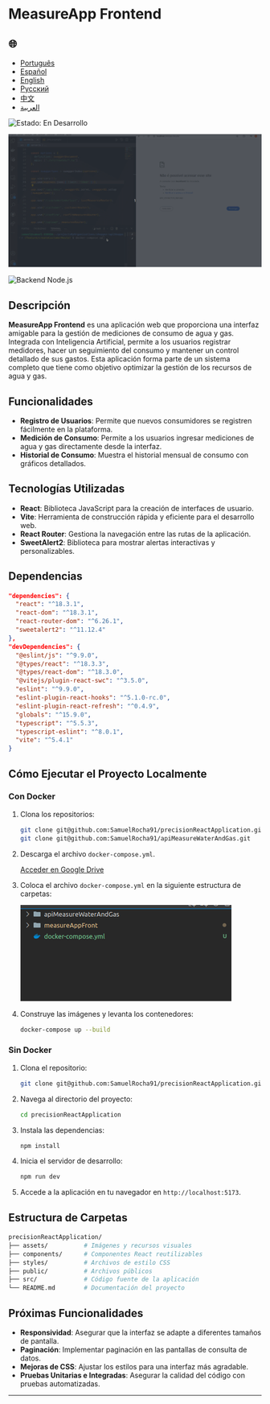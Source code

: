 # MeasureApp Frontend

<h2>🌐</h2>
<ul>
  <li><a href="https://github.com/SamuelRocha91/precisionReactApplication/blob/main/README.md" target="_blank">Português</a></li>
  <li><a href="https://github.com/SamuelRocha91/precisionReactApplication/blob/main/README_es.md" target="_blank">Español</a></li>
  <li><a href="https://github.com/SamuelRocha91/precisionReactApplication/blob/main/README_en.md" target="_blank">English</a></li>
  <li><a href="https://github.com/SamuelRocha91/precisionReactApplication/blob/main/README_ru.md" target="_blank">Русский</a></li>
  <li><a href="https://github.com/SamuelRocha91/precisionReactApplication/blob/main/README_ch.md" target="_blank">中文</a></li>
  <li><a href="https://github.com/SamuelRocha91/precisionReactApplication/blob/main/README_ar.md" target="_blank">العربية</a></li>
</ul>

![Estado: En Desarrollo](https://img.shields.io/badge/status-en%20desarrollo-yellow)

![Demostración de la Aplicación](./gifs/apiMeasure.gif)

![Backend Node.js](git@github.com:SamuelRocha91/apiMeasureWaterAndGas.git)

## Descripción

**MeasureApp Frontend** es una aplicación web que proporciona una interfaz amigable para la gestión de mediciones de consumo de agua y gas. Integrada con Inteligencia Artificial, permite a los usuarios registrar medidores, hacer un seguimiento del consumo y mantener un control detallado de sus gastos. Esta aplicación forma parte de un sistema completo que tiene como objetivo optimizar la gestión de los recursos de agua y gas.

## Funcionalidades

- **Registro de Usuarios**: Permite que nuevos consumidores se registren fácilmente en la plataforma.
- **Medición de Consumo**: Permite a los usuarios ingresar mediciones de agua y gas directamente desde la interfaz.
- **Historial de Consumo**: Muestra el historial mensual de consumo con gráficos detallados.

## Tecnologías Utilizadas

- **React**: Biblioteca JavaScript para la creación de interfaces de usuario.
- **Vite**: Herramienta de construcción rápida y eficiente para el desarrollo web.
- **React Router**: Gestiona la navegación entre las rutas de la aplicación.
- **SweetAlert2**: Biblioteca para mostrar alertas interactivas y personalizables.

## Dependencias

```json
"dependencies": {
  "react": "^18.3.1",
  "react-dom": "^18.3.1",
  "react-router-dom": "^6.26.1",
  "sweetalert2": "^11.12.4"
},
"devDependencies": {
  "@eslint/js": "^9.9.0",
  "@types/react": "^18.3.3",
  "@types/react-dom": "^18.3.0",
  "@vitejs/plugin-react-swc": "^3.5.0",
  "eslint": "^9.9.0",
  "eslint-plugin-react-hooks": "^5.1.0-rc.0",
  "eslint-plugin-react-refresh": "^0.4.9",
  "globals": "^15.9.0",
  "typescript": "^5.5.3",
  "typescript-eslint": "^8.0.1",
  "vite": "^5.4.1"
}
```

## Cómo Ejecutar el Proyecto Localmente

### Con Docker

1. Clona los repositorios:

   ```bash
   git clone git@github.com:SamuelRocha91/precisionReactApplication.git
   git clone git@github.com:SamuelRocha91/apiMeasureWaterAndGas.git
   ```

2. Descarga el archivo `docker-compose.yml`.

   [Acceder en Google Drive](https://drive.google.com/file/d/1kzs-DJGCvYImBQAqr1GI-zwoNha_b8tA/view?usp=sharing)

3. Coloca el archivo `docker-compose.yml` en la siguiente estructura de carpetas:

   ![Estructura de Carpetas](./public/pastasDocker.png)

4. Construye las imágenes y levanta los contenedores:

   ```bash
   docker-compose up --build
   ```

### Sin Docker

1. Clona el repositorio:

   ```bash
   git clone git@github.com:SamuelRocha91/precisionReactApplication.git
   ```

2. Navega al directorio del proyecto:

   ```bash
   cd precisionReactApplication
   ```

3. Instala las dependencias:

   ```bash
   npm install
   ```

4. Inicia el servidor de desarrollo:

   ```bash
   npm run dev
   ```

5. Accede a la aplicación en tu navegador en `http://localhost:5173`.

## Estructura de Carpetas

```bash
precisionReactApplication/
├── assets/          # Imágenes y recursos visuales
├── components/      # Componentes React reutilizables
├── styles/          # Archivos de estilo CSS
├── public/          # Archivos públicos
├── src/             # Código fuente de la aplicación
└── README.md        # Documentación del proyecto
```

## Próximas Funcionalidades

- **Responsividad**: Asegurar que la interfaz se adapte a diferentes tamaños de pantalla.
- **Paginación**: Implementar paginación en las pantallas de consulta de datos.
- **Mejoras de CSS**: Ajustar los estilos para una interfaz más agradable.
- **Pruebas Unitarias e Integradas**: Asegurar la calidad del código con pruebas automatizadas.

---